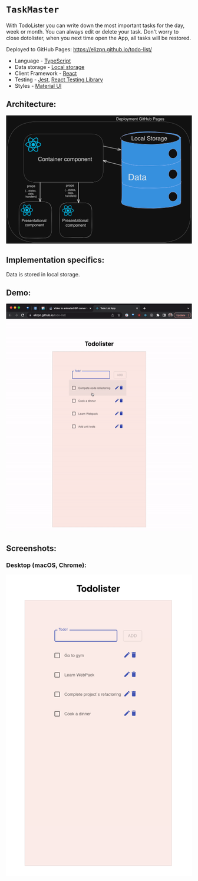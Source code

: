 # `TaskMaster`

With TodoLister you can write down the most important tasks for the day, week or month. You can always edit or delete your task. 
Don't worry to close dotolister, when you next time open the App, all tasks will be restored. 

Deployed to GitHub Pages: https://elizpn.github.io/todo-list/

-  Language - [TypeScript](https://www.typescriptlang.org/)
-  Data storage - [Local storage](https://developer.mozilla.org/en-US/docs/Web/API/Window/localStorage)
-  Client Framework - [React](https://reactjs.org)
-  Testing - [Jest](https://jestjs.io), [React Testing Library](https://testing-library.com)
-  Styles - [Material UI](https://mui.com/) 


## Architecture: 
<img src="./public/architecture_todo.png" title="Architecture Diagram">
 


## Implementation specifics:
Data is stored in local storage.

## Demo:
 <img src="./public/todo-list.gif" title="Gif Demo">


## Screenshots:

### Desktop (macOS, Chrome):
 
 <img src="./public/screenshot_todo.png" title="Full screenshot">





